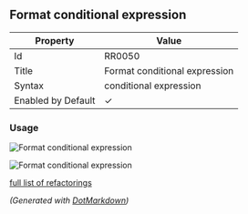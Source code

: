 ## Format conditional expression

| Property           | Value                         |
| ------------------ | ----------------------------- |
| Id                 | RR0050                        |
| Title              | Format conditional expression |
| Syntax             | conditional expression        |
| Enabled by Default | &#x2713;                      |

### Usage

![Format conditional expression](../../images/refactorings/FormatConditionalExpressionOnMultipleLines.png)

![Format conditional expression](../../images/refactorings/FormatConditionalExpressionOnSingleLine.png)

[full list of refactorings](Refactorings.md)

*\(Generated with [DotMarkdown](http://github.com/JosefPihrt/DotMarkdown)\)*